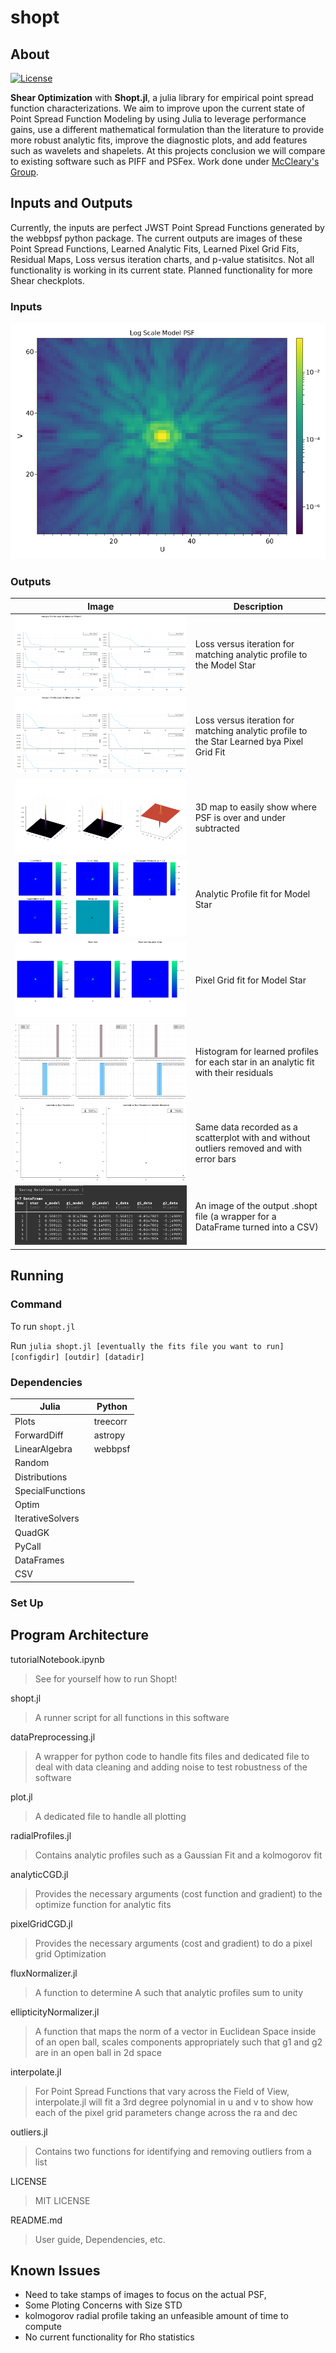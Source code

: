 # shopt
## About
 [![License](https://github.com/EdwardBerman/shopt)](https://github.com/EdwardBerman/shopt/blob/main/LICENSE)

**Shear Optimization** with **Shopt.jl**, a julia library for empirical point spread function characterizations. We aim to improve upon the current state of Point Spread Function Modeling by using Julia to leverage performance gains, use a different mathematical formulation than the literature to provide more robust analytic fits, improve the diagnostic plots, and add features such as wavelets and shapelets. At this projects conclusion we will compare to existing software such as PIFF and PSFex. Work done under [McCleary's Group](https://github.com/mcclearyj).

## Inputs and Outputs
Currently, the inputs are perfect JWST Point Spread Functions generated by the webbpsf python package. The current outputs are images of these Point Spread Functions, Learned Analytic Fits, Learned Pixel Grid Fits, Residual Maps, Loss versus iteration charts, and p-value statisitcs. Not all functionality is working in its current state. Planned functionality for more Shear checkplots.

### Inputs
![image](outdir/test.png)

### Outputs
| Image      | Description         |
|------------|---------------------|
| ![image](outdir/lossTimeModel.png) | Loss versus iteration for matching analytic profile to the Model Star |
| ![image](outdir/lossTimeData.png)  | Loss versus iteration for matching analytic profile to the Star Learned bya Pixel Grid Fit |
| ![image](outdir/3dAnalyticFit.png) | 3D map to easily show where PSF is over and under subtracted |
| ![image](outdir/analyticProfileFit.png) | Analytic Profile fit for Model Star |
| ![image](outdir/pixelGridFit.png) | Pixel Grid fit for Model Star |
| ![image](outdir/parametersHistogram.png) | Histogram for learned profiles for each star in an analytic fit with their residuals |
| ![image](outdir/parametersScatterplot.png) | Same data recorded as a scatterplot with and without outliers removed and with error bars |
| ![image](outdir/shoptFile.png) | An image of the output .shopt file (a wrapper for a DataFrame turned into a CSV) | 

## Running
### Command
To run `shopt.jl`

Run ```julia shopt.jl [eventually the fits file you want to run] [configdir] [outdir] [datadir]```

### Dependencies
| Julia            | Python   |
|------------------|----------|
| Plots            | treecorr |  
| ForwardDiff      | astropy  |  
| LinearAlgebra    | webbpsf  |  
| Random           |          |  
| Distributions    |          |  
| SpecialFunctions |          |  
| Optim            |          |  
| IterativeSolvers |          |  
| QuadGK           |          |  
| PyCall           |          |
| DataFrames       |          |  
| CSV              |          |

### Set Up

## Program Architecture

tutorialNotebook.ipynb
> See for yourself how to run Shopt!

shopt.jl 
> A runner script for all functions in this software

dataPreprocessing.jl
> A wrapper for python code to handle fits files and dedicated file to deal with data cleaning and adding noise to test robustness of the software

plot.jl 
> A dedicated file to handle all plotting

radialProfiles.jl 
> Contains analytic profiles such as a Gaussian Fit and a kolmogorov fit

analyticCGD.jl 
> Provides the necessary arguments (cost function and gradient) to the optimize function for analytic fits 

pixelGridCGD.jl 
> Provides the necessary arguments (cost and gradient) to do a pixel grid Optimization

fluxNormalizer.jl 
> A function to determine A such that analytic profiles sum to unity

ellipticityNormalizer.jl 
> A function that maps the norm of a vector in Euclidean Space inside of an open ball, scales components appropriately such that g1 and g2 are in an open ball in 2d space

interpolate.jl 
> For Point Spread Functions that vary across the Field of View, interpolate.jl will fit a 3rd degree polynomial in u and v to show how each of the pixel grid parameters change across the ra and dec

outliers.jl 
> Contains two functions for identifying and removing outliers from a list

LICENSE
> MIT LICENSE

README.md
> User guide, Dependencies, etc.


## Known Issues
+ Need to take stamps of images to focus on the actual PSF, 
+ Some Ploting Concerns with Size STD 
+ kolmogorov radial profile taking an unfeasible amount of time to compute
+ No current functionality for Rho statistics
